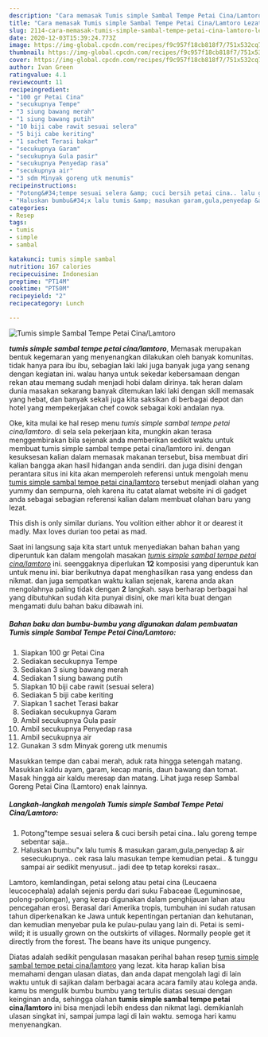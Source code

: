 ```yaml
---
description: "Cara memasak Tumis simple Sambal Tempe Petai Cina/Lamtoro Lezat"
title: "Cara memasak Tumis simple Sambal Tempe Petai Cina/Lamtoro Lezat"
slug: 2114-cara-memasak-tumis-simple-sambal-tempe-petai-cina-lamtoro-lezat
date: 2020-12-03T15:39:24.773Z
image: https://img-global.cpcdn.com/recipes/f9c957f18cb818f7/751x532cq70/tumis-simple-sambal-tempe-petai-cinalamtoro-foto-resep-utama.jpg
thumbnail: https://img-global.cpcdn.com/recipes/f9c957f18cb818f7/751x532cq70/tumis-simple-sambal-tempe-petai-cinalamtoro-foto-resep-utama.jpg
cover: https://img-global.cpcdn.com/recipes/f9c957f18cb818f7/751x532cq70/tumis-simple-sambal-tempe-petai-cinalamtoro-foto-resep-utama.jpg
author: Ivan Green
ratingvalue: 4.1
reviewcount: 11
recipeingredient:
- "100 gr Petai Cina"
- "secukupnya Tempe"
- "3 siung bawang merah"
- "1 siung bawang putih"
- "10 biji cabe rawit sesuai selera"
- "5 biji cabe keriting"
- "1 sachet Terasi bakar"
- "secukupnya Garam"
- "secukupnya Gula pasir"
- "secukupnya Penyedap rasa"
- "secukupnya air"
- "3 sdm Minyak goreng utk menumis"
recipeinstructions:
- "Potong&#34;tempe sesuai selera &amp; cuci bersih petai cina.. lalu goreng tempe sebentar saja.."
- "Haluskan bumbu&#34;x lalu tumis &amp; masukan garam,gula,penyedap &amp; air sesecukupnya.. cek rasa lalu masukan tempe kemudian petai.. &amp; tunggu sampai air sedikit menyusut.. jadi dee tp tetap koreksi rasax.."
categories:
- Resep
tags:
- tumis
- simple
- sambal

katakunci: tumis simple sambal 
nutrition: 167 calories
recipecuisine: Indonesian
preptime: "PT14M"
cooktime: "PT50M"
recipeyield: "2"
recipecategory: Lunch

---
```



![Tumis simple Sambal Tempe Petai Cina/Lamtoro](https://img-global.cpcdn.com/recipes/f9c957f18cb818f7/751x532cq70/tumis-simple-sambal-tempe-petai-cinalamtoro-foto-resep-utama.jpg)

<b><i>tumis simple sambal tempe petai cina/lamtoro</i></b>, Memasak merupakan bentuk kegemaran yang menyenangkan dilakukan oleh banyak komunitas. tidak hanya para ibu ibu, sebagian laki laki juga banyak juga yang senang dengan kegiatan ini. walau hanya untuk sekedar kebersamaan dengan rekan atau memang sudah menjadi hobi dalam dirinya. tak heran dalam dunia masakan sekarang banyak ditemukan laki laki dengan skill memasak yang hebat, dan banyak sekali juga kita saksikan di berbagai depot dan hotel yang mempekerjakan chef cowok sebagai koki andalan nya.

Oke, kita mulai ke hal resep menu <i>tumis simple sambal tempe petai cina/lamtoro</i>. di sela sela pekerjaan kita, mungkin akan terasa menggembirakan bila sejenak anda memberikan sedikit waktu untuk membuat tumis simple sambal tempe petai cina/lamtoro ini. dengan kesuksesan kalian dalam memasak makanan tersebut, bisa membuat diri kalian bangga akan hasil hidangan anda sendiri. dan juga disini dengan perantara situs ini kita akan memperoleh referensi untuk mengolah menu <u>tumis simple sambal tempe petai cina/lamtoro</u> tersebut menjadi olahan yang yummy dan sempurna, oleh karena itu catat alamat website ini di gadget anda sebagai sebagian referensi kalian dalam membuat olahan baru yang lezat.

This dish is only similar durians. You volition either abhor it or dearest it madly. Max loves durian too petai as mad.


Saat ini langsung saja kita start untuk menyediakan bahan bahan yang diperuntuk kan dalam mengolah masakan <u><i>tumis simple sambal tempe petai cina/lamtoro</i></u> ini. seenggaknya diperlukan <b>12</b> komposisi yang diperuntuk kan untuk menu ini. biar berikutnya dapat menghasilkan rasa yang endess dan nikmat. dan juga sempatkan waktu kalian sejenak, karena anda akan mengolahnya paling tidak dengan <b>2</b> langkah. saya berharap berbagai hal yang dibutuhkan sudah kita punyai disini, oke mari kita buat dengan mengamati dulu bahan baku dibawah ini.

<!--inarticleads1-->

##### Bahan baku dan bumbu-bumbu yang digunakan dalam pembuatan Tumis simple Sambal Tempe Petai Cina/Lamtoro:

1. Siapkan 100 gr Petai Cina
1. Sediakan secukupnya Tempe
1. Sediakan 3 siung bawang merah
1. Sediakan 1 siung bawang putih
1. Siapkan 10 biji cabe rawit (sesuai selera)
1. Sediakan 5 biji cabe keriting
1. Siapkan 1 sachet Terasi bakar
1. Sediakan secukupnya Garam
1. Ambil secukupnya Gula pasir
1. Ambil secukupnya Penyedap rasa
1. Ambil secukupnya air
1. Gunakan 3 sdm Minyak goreng utk menumis


Masukkan tempe dan cabai merah, aduk rata hingga setengah matang. Masukkan kaldu ayam, garam, kecap manis, daun bawang dan tomat. Masak hingga air kaldu meresap dan matang. Lihat juga resep Sambal Goreng Petai Cina (Lamtoro) enak lainnya. 

<!--inarticleads2-->

##### Langkah-langkah mengolah Tumis simple Sambal Tempe Petai Cina/Lamtoro:

1. Potong&#34;tempe sesuai selera &amp; cuci bersih petai cina.. lalu goreng tempe sebentar saja..
1. Haluskan bumbu&#34;x lalu tumis &amp; masukan garam,gula,penyedap &amp; air sesecukupnya.. cek rasa lalu masukan tempe kemudian petai.. &amp; tunggu sampai air sedikit menyusut.. jadi dee tp tetap koreksi rasax..


Lamtoro, kemlandingan, petai selong atau petai cina (Leucaena leucocephala) adalah sejenis perdu dari suku Fabaceae (Leguminosae, polong-polongan), yang kerap digunakan dalam penghijauan lahan atau pencegahan erosi. Berasal dari Amerika tropis, tumbuhan ini sudah ratusan tahun diperkenalkan ke Jawa untuk kepentingan pertanian dan kehutanan, dan kemudian menyebar pula ke pulau-pulau yang lain di. Petai is semi-wild; it is usually grown on the outskirts of villages. Normally people get it directly from the forest. The beans have its unique pungency. 

Diatas adalah sedikit pengulasan masakan perihal bahan resep <u>tumis simple sambal tempe petai cina/lamtoro</u> yang lezat. kita harap kalian bisa memahami dengan ulasan diatas, dan anda dapat mengolah lagi di lain waktu untuk di sajikan dalam berbagai acara acara family atau kolega anda. kamu bs mengulik bumbu bumbu yang tertulis diatas sesuai dengan keinginan anda, sehingga olahan <b>tumis simple sambal tempe petai cina/lamtoro</b> ini bisa menjadi lebih endess dan nikmat lagi. demikianlah ulasan singkat ini, sampai jumpa lagi di lain waktu. semoga hari kamu menyenangkan.
